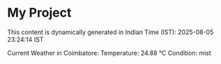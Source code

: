 # My Project

This content is dynamically generated in Indian Time (IST): 2025-08-05 23:24:14 IST


Current Weather in Coimbatore:
Temperature: 24.88 °C
Condition: mist
